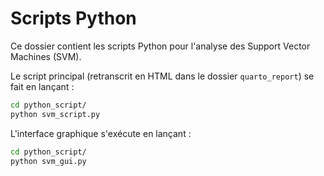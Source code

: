 # Scripts Python

Ce dossier contient les scripts Python pour l'analyse des Support Vector Machines (SVM).

Le script principal (retranscrit en HTML dans le dossier `quarto_report`) se fait en lançant :
```bash
cd python_script/
python svm_script.py
```

L'interface graphique s'exécute en lançant :
```bash
cd python_script/
python svm_gui.py
```
